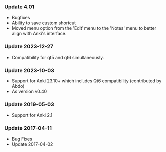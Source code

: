 ### Update 4.01
- Bugfixes
- Ability to save custom shortcut
- Moved menu option from the 'Edit' menu to the 'Notes' menu to better align with Anki's interface.

### Update 2023-12-27
- Compatibility for qt5 and qt6 simultaneously.
  
### Update 2023-10-03
- Support for Anki 23.10+ which includes Qt6 compatibility (contributed by Abdo)
- As version v0.40 

### Update 2019-05-03
- Support for Anki 2.1

### Update 2017-04-11
- Bug Fixes
- Update 2017-04-02
